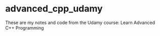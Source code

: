 # advanced_cpp_udamy
These are my notes and code from the Udamy course: Learn Advanced C++ Programming

